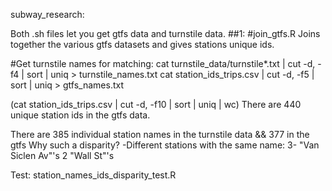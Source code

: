 subway_research:

Both .sh files let you get gtfs data and turnstile data.
##1:
#join_gtfs.R
Joins together the various gtfs datasets and gives stations unique ids.

#Get turnstile names for matching:
cat turnstile_data/turnstile*.txt | cut -d, -f4 | sort | uniq > turnstile_names.txt
cat station_ids_trips.csv | cut -d, -f5 | sort | uniq > gtfs_names.txt

(cat station_ids_trips.csv | cut -d, -f10 | sort | uniq | wc)
There are 440 unique station ids in the gtfs data.

There are 385 individual station names in the turnstile data && 377 in the gtfs
Why such a disparity?
-Different stations with the same name:
3- "Van Siclen Av"'s
2 "Wall St"'s

Test:
station_names_ids_disparity_test.R

